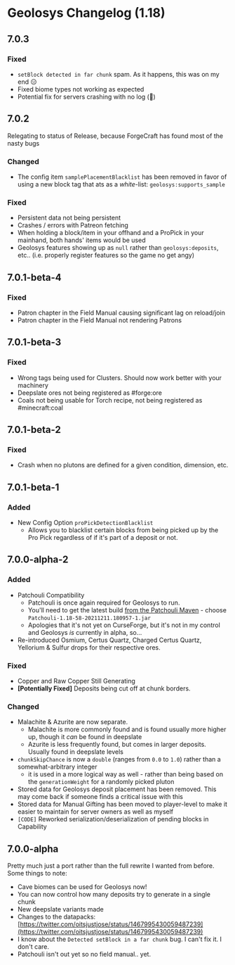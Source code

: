# Geolosys Changelog (1.18)

## 7.0.3

### Fixed

- `setBlock detected in far chunk` spam. As it happens, this was on my end 😑
- Fixed biome types not working as expected
- Potential fix for servers crashing with no log (🤞)

## 7.0.2

Relegating to status of Release, because ForgeCraft has found most of the nasty bugs

### Changed

- The config item `samplePlacementBlacklist` has been removed in favor of using a new block tag that ats as a _white_-list: `geolosys:supports_sample`

### Fixed

- Persistent data not being persistent
- Crashes / errors with Patreon fetching
- When holding a block/item in your offhand and a ProPick in your mainhand, both hands' items would be used
- Geolosys features showing up as `null` rather than `geolosys:deposits`, etc.. (i.e. properly register features so the game no get angy)

## 7.0.1-beta-4

### Fixed

- Patron chapter in the Field Manual causing significant lag on reload/join
- Patron chapter in the Field Manual not rendering Patrons

## 7.0.1-beta-3

### Fixed

- Wrong tags being used for Clusters. Should now work better with your machinery
- Deepslate ores not being registered as #forge:ore
- Coals not being usable for Torch recipe, not being registered as #minecraft:coal

## 7.0.1-beta-2

### Fixed

- Crash when no plutons are defined for a given condition, dimension, etc.

## 7.0.1-beta-1

### Added

- New Config Option `proPickDetectionBlacklist`
  - Allows you to blacklist certain blocks from being picked up by the Pro Pick regardless of if it's part of a deposit or not.

## 7.0.0-alpha-2

### Added

- Patchouli Compatibility
  - Patchouli is once again required for Geolosys to run.
  - You'll need to get the latest build [from the Patchouli Maven](https://maven.blamejared.com/vazkii/patchouli/Patchouli/1.18-58-SNAPSHOT/) - choose `Patchouli-1.18-58-20211211.180957-1.jar`
  - Apologies that it's not yet on CurseForge, but it's not in my control and Geolosys _is_ currently in alpha, so...
- Re-introduced Osmium, Certus Quartz, Charged Certus Quartz, Yellorium & Sulfur drops for their respective ores.

### Fixed

- Copper and Raw Copper Still Generating
- **[Potentially Fixed]** Deposits being cut off at chunk borders.

### Changed

- Malachite & Azurite are now separate.
  - Malachite is more commonly found and is found usually more higher up, though it _can_ be found in deepslate
  - Azurite is less frequently found, but comes in larger deposits. Usually found in deepslate levels
- `chunkSkipChance` is now a `double` (ranges from `0.0` to `1.0`) rather than a somewhat-arbitrary integer
  - it is used in a more logical way as well - rather than being based on the `generationWeight` for a randomly picked pluton
- Stored data for Geolosys deposit placement has been removed. This may come back if someone finds a critical issue with this
- Stored data for Manual Gifting has been moved to player-level to make it easier to maintain for server owners as well as myself
- `[CODE]` Reworked serialization/deserialization of pending blocks in Capability

## 7.0.0-alpha

Pretty much just a port rather than the full rewrite I wanted from before. Some things to note:

- Cave biomes can be used for Geolosys now!
- You can now control how many deposits try to generate in a single chunk
- New deepslate variants made
- Changes to the datapacks: [https://twitter.com/oitsjustjose/status/1467995430059487239](https://twitter.com/oitsjustjose/status/1467995430059487239)
- I know about the `Detected setBlock in a far chunk` bug. I can't fix it. I don't care.
- Patchouli isn't out yet so no field manual.. yet.
